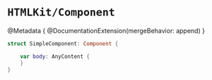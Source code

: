 # ``HTMLKit/Component``

@Metadata {
    @DocumentationExtension(mergeBehavior: append)
}

```swift
struct SimpleComponent: Component {

    var body: AnyContent {
    }
}
```
